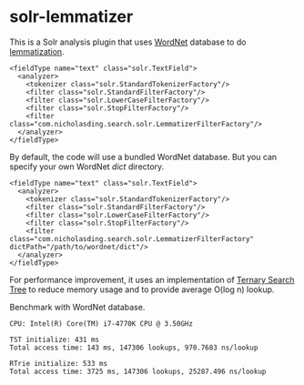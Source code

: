 # solr-lemmatizer

This is a Solr analysis plugin that uses [WordNet](https://wordnet.princeton.edu/wordnet/documentation/) database to do [lemmatization](http://nlp.stanford.edu/IR-book/html/htmledition/stemming-and-lemmatization-1.html).

```
<fieldType name="text" class="solr.TextField">
  <analyzer>
    <tokenizer class="solr.StandardTokenizerFactory"/>
    <filter class="solr.StandardFilterFactory"/>
    <filter class="solr.LowerCaseFilterFactory"/>
    <filter class="solr.StopFilterFactory"/>
    <filter class="com.nicholasding.search.solr.LemmatizerFilterFactory"/>
  </analyzer>
</fieldType>
```

By default, the code will use a bundled WordNet database. But you can specify your own WordNet *dict* directory.

```
<fieldType name="text" class="solr.TextField">
  <analyzer>
    <tokenizer class="solr.StandardTokenizerFactory"/>
    <filter class="solr.StandardFilterFactory"/>
    <filter class="solr.LowerCaseFilterFactory"/>
    <filter class="solr.StopFilterFactory"/>
    <filter class="com.nicholasding.search.solr.LemmatizerFilterFactory" dictPath="/path/to/wordnet/dict"/>
  </analyzer>
</fieldType>
```

For performance improvement, it uses an implementation of [Ternary Search Tree](https://en.wikipedia.org/wiki/Ternary_search_tree) to reduce memory usage and to provide average O(log n) lookup.

Benchmark with WordNet database.

```
CPU: Intel(R) Core(TM) i7-4770K CPU @ 3.50GHz

TST initialize: 431 ms
Total access time: 143 ms, 147306 lookups, 970.7683 ns/lookup

RTrie initialize: 533 ms
Total access time: 3725 ms, 147306 lookups, 25287.496 ns/lookup
```